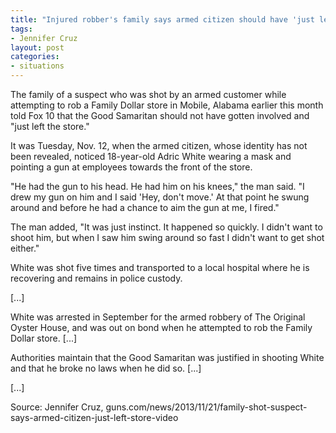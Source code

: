 ```yaml
---
title: "Injured robber's family says armed citizen should have 'just left the store'"
tags:
- Jennifer Cruz
layout: post
categories:
- situations
---
```


The family of a suspect who was shot by an armed customer while attempting to rob a Family Dollar store in Mobile, Alabama earlier this month told Fox 10 that the Good Samaritan should not have gotten involved and "just left the store."

It was Tuesday, Nov. 12, when the armed citizen, whose identity has not been revealed, noticed 18-year-old Adric White wearing a mask and pointing a gun at employees towards the front of the store.

"He had the gun to his head. He had him on his knees," the man said. "I drew my gun on him and I said 'Hey, don't move.' At that point he swung around and before he had a chance to aim the gun at me, I fired."

The man added, "It was just instinct. It happened so quickly. I didn't want to shoot him, but when I saw him swing around so fast I didn't want to get shot either."

White was shot five times and transported to a local hospital where he is recovering and remains in police custody.

\[...\]

White was arrested in September for the armed robbery of The Original Oyster House, and was out on bond when he attempted to rob the Family Dollar store. \[...\]

Authorities maintain that the Good Samaritan was justified in shooting White and that he broke no laws when he did so. \[...\]

\[...\]

Source: Jennifer Cruz, guns.com/news/2013/11/21/family-shot-suspect-says-armed-citizen-just-left-store-video
